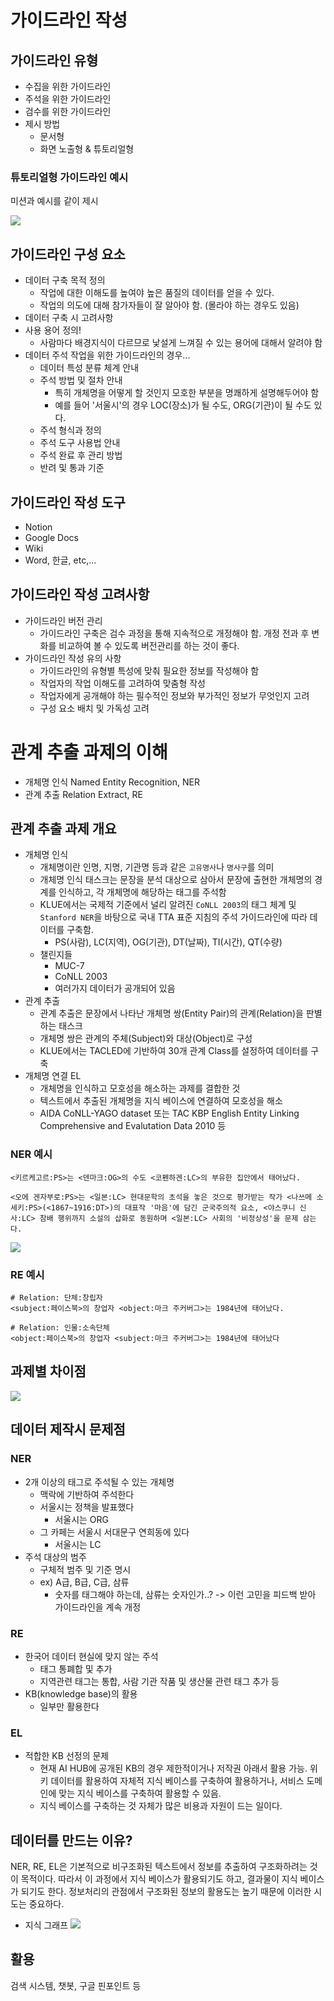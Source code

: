 # 가이드라인 작성

## 가이드라인 유형

- 수집을 위한 가이드라인
- 주석을 위한 가이드라인
- 검수를 위한 가이드라인
- 제시 방법
  - 문서형
  - 화면 노출형 & 튜토리얼형

### 튜토리얼형 가이드라인 예시

미션과 예시를 같이 제시

![](007.png)

## 가이드라인 구성 요소

- 데이터 구축 목적 정의
  - 작업에 대한 이해도를 높여야 높은 품질의 데이터를 얻을 수 있다.
  - 작업의 의도에 대해 참가자들이 잘 알아야 함. (몰라야 하는 경우도 있음)
- 데이터 구축 시 고려사항
- 사용 용어 정의!
  - 사람마다 배경지식이 다르므로 낯설게 느껴질 수 있는 용어에 대해서 알려야 함
- 데이터 주석 작업을 위한 가이드라인의 경우...
  - 데이터 특성 분류 체계 안내
  - 주석 방법 및 절차 안내
    - 특히 개체명을 어떻게 할 것인지 모호한 부분을 명쾌하게 설명해두어야 함
    - 예를 들어 '서울시'의 경우 LOC(장소)가 될 수도, ORG(기관)이 될 수도 있다.
  - 주석 형식과 정의
  - 주석 도구 사용법 안내
  - 주석 완료 후 관리 방법
  - 반려 및 통과 기준

## 가이드라인 작성 도구

- Notion
- Google Docs
- Wiki
- Word, 한글, etc,...

## 가이드라인 작성 고려사항

- 가이드라인 버전 관리
  - 가이드라인 구축은 검수 과정을 통해 지속적으로 개정해야 함. 개정 전과 후 변화를 비교하여 볼 수 있도록 버전관리를 하는 것이 좋다.
- 가이드라인 작성 유의 사항
  - 가이드라인의 유형별 특성에 맞춰 필요한 정보를 작성해야 함
  - 작업자의 작업 이해도를 고려하여 맞춤형 작성
  - 작업자에게 공개해야 하는 필수적인 정보와 부가적인 정보가 무엇인지 고려
  - 구성 요소 배치 및 가독성 고려

# 관계 추출 과제의 이해

- 개체명 인식 Named Entity Recognition, NER
- 관계 추출 Relation Extract, RE

## 관계 추출 과제 개요

- 개체명 인식
  - 개체명이란 인명, 지명, 기관명 등과 같은 `고유명사`나 `명사구`를 의미
  - 개체명 인식 태스크는 문장을 분석 대상으로 삼아서 문장에 출현한 개체명의 경계를 인식하고, 각 개체명에 해당하는 태그를 주석함
  - KLUE에서는 국제적 기준에서 널리 알려진 `CoNLL 2003`의 태그 체계 및 `Stanford NER`을 바탕으로 국내 TTA 표준 지침의 주석 가이드라인에 따라 데이터를 구축함.
    - PS(사람), LC(지역), OG(기관), DT(날짜), TI(시간), QT(수량)
  - 챌린지들
    - MUC-7
    - CoNLL 2003
    - 여러가지 데이터가 공개되어 있음
- 관계 추출
  - 관계 추출은 문장에서 나타난 개체명 쌍(Entity Pair)의 관계(Relation)을 판별하는 태스크
  - 개체명 쌍은 관계의 주체(Subject)와 대상(Object)로 구성
  - KLUE에서는 TACLED에 기반하여 30개 관계 Class를 설정하여 데이터를 구축
- 개체명 연결 EL
  - 개체명을 인식하고 모호성을 해소하는 과제를 결합한 것
  - 텍스트에서 추출된 개체명을 지식 베이스에 연결하여 모호성을 해소
  - AIDA CoNLL-YAGO dataset 또는 TAC KBP English Entity Linking Comprehensive and Evalutation Data 2010 등

### NER 예시

```
<키르케고르:PS>는 <덴마크:OG>의 수도 <코펜하겐:LC>의 부유한 집안에서 태어났다.

<오에 겐자부로:PS>는 <일본:LC> 현대문학의 초석을 놓은 것으로 평가받는 작가 <나쓰메 소세키:PS>(<1867~1916:DT>)의 대표작 '마음'에 담긴 군국주의적 요소, <야스쿠니 신사:LC> 참배 행위까지 소설의 삽화로 동원하며 <일본:LC> 사회의 '비정상성'을 문제 삼는다.
```

![](008.png)

### RE 예시

```
# Relation: 단체:창립자
<subject:페이스북>의 창업자 <object:마크 주커버그>는 1984년에 태어났다.

# Relation: 인물:소속단체
<object:페이스북>의 창업자 <subject:마크 주커버그>는 1984년에 태어났다
```

## 과제별 차이점

![](009.png)

## 데이터 제작시 문제점

### NER

- 2개 이상의 태그로 주석될 수 있는 개체명
  - 맥락에 기반하여 주석한다
  - 서울시는 정책을 발표했다
    - 서울시는 ORG
  - 그 카페는 서울시 서대문구 연희동에 있다
    - 서울시는 LC
- 주석 대상의 범주
  - 구체적 범주 및 기준 명시
  - ex) A급, B급, C급, 삼류
    - 숫자를 태그해야 하는데, 삼류는 숫자인가..? -> 이런 고민을 피드백 받아 가이드라인을 계속 개정

### RE

- 한국어 데이터 현실에 맞지 않는 주석
  - 태그 통폐합 및 추가
  - 지역관련 태그는 통합, 사람 기관 작품 및 생산물 관련 태그 추가 등
- KB(knowledge base)의 활용
  - 일부만 활용한다

### EL

- 적합한 KB 선정의 문제
  - 현재 AI HUB에 공개된 KB의 경우 제한적이거나 저작권 아래서 활용 가능. 위키 데이터를 활용하여 자체적 지식 베이스를 구축하여 활용하거나, 서비스 도메인에 맞는 지식 베이스를 구축하여 활용할 수 있음.
  - 지식 베이스를 구축하는 것 자체가 많은 비용과 자원이 드는 일이다.

## 데이터를 만드는 이유?

NER, RE, EL은 기본적으로 비구조화된 텍스트에서 정보를 추출하여 구조화하려는 것이 목적이다. 따라서 이 과정에서 지식 베이스가 활용되기도 하고, 결과물이 지식 베이스가 되기도 한다. 정보처리의 관점에서 구조화된 정보의 활용도는 높기 때문에 이러한 시도는 중요하다.

- 지식 그래프
  ![](010.png)

## 활용

검색 시스템, 챗봇, 구글 핀포인트 등
